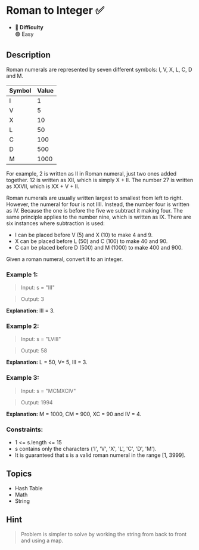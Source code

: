 # Roman to Integer ✅
- **📁 Difficulty**  
  🟢 Easy 

## Description

Roman numerals are represented by seven different symbols: I, V, X, L, C, D and M.

|Symbol|Value|
|-----|------|
| I   |    1 |
| V   |    5 |
| X   |   10 |
| L   |   50 |
| C   |  100 |
| D   |  500 |
| M   | 1000 |

For example, 2 is written as II in Roman numeral, just two ones added together. 12 is written as XII, which is simply X + II. The number 27 is written as XXVII, which is XX + V + II.

Roman numerals are usually written largest to smallest from left to right. However, the numeral for four is not IIII. Instead, the number four is written as IV. Because the one is before the five we subtract it making four. The same principle applies to the number nine, which is written as IX. There are six instances where subtraction is used:

- I can be placed before V (5) and X (10) to make 4 and 9. 
- X can be placed before L (50) and C (100) to make 40 and 90. 
- C can be placed before D (500) and M (1000) to make 400 and 900.

Given a roman numeral, convert it to an integer.

### Example 1:

> Input: s = "III"

> Output: 3

**Explanation:** III = 3.

### Example 2:

> Input: s = "LVIII"

> Output: 58

**Explanation:** L = 50, V= 5, III = 3.

### Example 3:

> Input: s = "MCMXCIV"

> Output: 1994

**Explanation:** M = 1000, CM = 900, XC = 90 and IV = 4.
 

### Constraints:

- 1 <= s.length <= 15
- s contains only the characters ('I', 'V', 'X', 'L', 'C', 'D', 'M').
- It is guaranteed that s is a valid roman numeral in the range [1, 3999].

## Topics

- Hash Table
- Math
- String

## Hint

> Problem is simpler to solve by working the string from back to front and using a map.